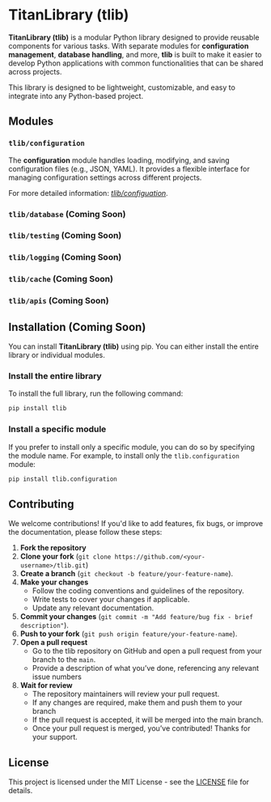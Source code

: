 # TitanLibrary (tlib)

**TitanLibrary (tlib)** is a modular Python library designed to provide reusable components for various tasks. With separate modules for **configuration management**, **database handling**, and more, **tlib** is built to make it easier to develop Python applications with common functionalities that can be shared across projects.

This library is designed to be lightweight, customizable, and easy to integrate into any Python-based project. 

## Modules

### `tlib/configuration`
The **configuration** module handles loading, modifying, and saving configuration files (e.g., JSON, YAML). It provides a flexible interface for managing configuration settings across different projects.

For more detailed information: [*tlib/configuation*](configuration/README.md).

### `tlib/database` (Coming Soon)
### `tlib/testing` (Coming Soon)
### `tlib/logging` (Coming Soon)
### `tlib/cache` (Coming Soon)
### `tlib/apis` (Coming Soon)

## Installation (Coming Soon)

You can install **TitanLibrary (tlib)** using pip. You can either install the entire library or individual modules.

### Install the entire library
To install the full library, run the following command:

```bash
pip install tlib
```

### Install a specific module
If you prefer to install only a specific module, you can do so by specifying the module name. For example, to install only the `tlib.configuration` module:

```bash
pip install tlib.configuration
```

## Contributing

We welcome contributions! If you'd like to add features, fix bugs, or improve the documentation, please follow these steps:

1. **Fork the repository**
2. **Clone your fork** (`git clone https://github.com/<your-username>/tlib.git`)
3. **Create a branch** (`git checkout -b feature/your-feature-name`).
4. **Make your changes**
   - Follow the coding conventions and guidelines of the repository.
   - Write tests to cover your changes if applicable.
   - Update any relevant documentation.
5. **Commit your changes** (`git commit -m "Add feature/bug fix - brief description"`).
6. **Push to your fork** (`git push origin feature/your-feature-name`).
7. **Open a pull request**
   - Go to the tlib repository on GitHub and open a pull request from your branch to the `main`.
   - Provide a description of what you’ve done, referencing any relevant issue numbers
9. **Wait for review**
   - The repository maintainers will review your pull request.
   - If any changes are required, make them and push them to your branch
   - If the pull request is accepted, it will be merged into the main branch.
   - Once your pull request is merged, you’ve contributed! Thanks for your support.

## License

This project is licensed under the MIT License - see the [LICENSE](LICENSE) file for details.
